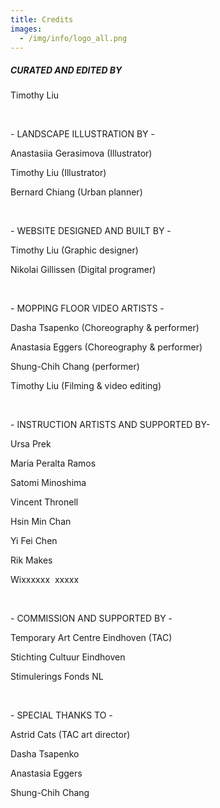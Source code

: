 ```yaml
---
title: Credits
images:
  - /img/info/logo_all.png
---
```


##### CURATED AND EDITED BY

Timothy Liu

<br>

\- LANDSCAPE ILLUSTRATION BY -

Anastasiia Gerasimova (Illustrator)

Timothy Liu (Illustrator)

Bernard Chiang (Urban planner)

<br>

\- WEBSITE DESIGNED AND BUILT BY -

Timothy Liu (Graphic designer)

Nikolai Gillissen (Digital programer)

<br>

\- MOPPING FLOOR VIDEO ARTISTS -

Dasha Tsapenko (Choreography & performer)

Anastasia Eggers (Choreography & performer)

Shung-Chih Chang (performer)

Timothy Liu (Filming & video editing)

<br>

\- INSTRUCTION ARTISTS AND SUPPORTED BY-

Ursa Prek

Maria Peralta Ramos

Satomi Minoshima

Vincent Thronell

Hsin Min Chan

Yi Fei Chen

Rik Makes

Wixxxxxx  xxxxx

<br>

\- COMMISSION AND SUPPORTED BY -

Temporary Art Centre Eindhoven (TAC)

Stichting Cultuur Eindhoven

Stimulerings Fonds NL

<br>

\- SPECIAL THANKS TO -

Astrid Cats (TAC art director)

Dasha Tsapenko

Anastasia Eggers

Shung-Chih Chang

<br>

<br>

<br>
